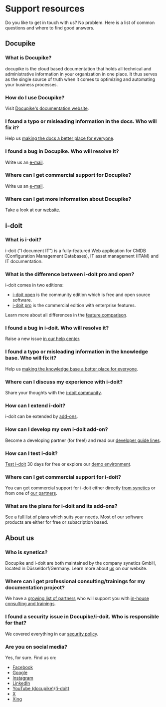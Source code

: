 # Support resources

Do you like to get in touch with us? No problem.
Here is a list of common questions and where to find good answers.

## Docupike

### What is Docupike?

docupike is the cloud based documentation that holds all technical and administrative information in your organization in one place.
It thus serves as the single source of truth when it comes to optimizing and automating your business processes.

### How do I use Docupike?

Visit [Docupike's documentation website][docs].

### I found a typo or misleading information in the docs. Who will fix it?

Help us [making the docs a better place for everyone][docs-contribution].

### I found a bug in Docupike. Who will resolve it?

Write us an [e-mail](mailto:help@docupike.com).

### Where can I get commercial support for Docupike?

Write us an [e-mail](mailto:help@docupike.com).

### Where can I get more information about Docupike?

Take a look at our [website][docupike-website].

## i-doit

### What is i-doit?

i-doit ("I document IT") is a fully-featured Web application for CMDB (Configuration Management Databases), IT asset management (ITAM) and IT documentation.

### What is the difference between i-doit pro and open?

i-doit comes in two editions:

-   [i-doit open][open] is the community edition which is free and open source software.
-   [i-doit pro][i-doit-website] is the commercial edition with enterprise features.

Learn more about all differences in the [feature comparison][comparison].

### I found a bug in i-doit. Who will resolve it?

Raise a new issue [in our help center][help].

### I found a typo or misleading information in the knowledge base. Who will fix it?

Help us [making the knowledge base a better place for everyone][kb-contribution].

### Where can I discuss my experience with i-doit?

Share your thoughts with the [i-doit community][community].

### How can I extend i-doit?

i-doit can be extended by [add-ons][i-doit-website].

### How can I develop my own i-doit add-on?

Become a developing partner (for free!) and read our [developer guide lines][kb].

### How can I test i-doit?

[Test i-doit][i-doit-website] 30 days for free or explore our [demo environment][demo].

### Where can I get commercial support for i-doit?

You can get commercial support for i-doit either directly [from synetics][help] or from one of [our partners][i-doit-website].

### What are the plans for i-doit and its add-ons?

See a [full list of plans][i-doit-website] which suits your needs.
Most of our software products are either for free or subscription based.

## About us

### Who is synetics?

Docupike and i-doit are both maintained by the company synetics GmbH, located in Düsseldorf/Germany.
Learn more about [us][about-us] on our website.

### Where can I get professional consulting/trainings for my documentation project?

We have a [growing list of partners][i-doit-website] who will support you with [in-house consulting and trainings][i-doit-website].

### I found a security issue in Docupike/i-doit. Who is responsible for that?

We covered everything in our [security policy][security].

### Are you on social media?

Yes, for sure.
Find us on:

-   [Facebook][facebook]
-   [Google][google]
-   [Instagram][instagram]
-   [LinkedIn][linkedin]
-   [YouTube (docupike)][docupike-youtube]/[(i-doit)][i-doit-youtube]
-   [X][x]
-   [Xing][xing]

[about-us]: https://www.i-doit.com/en/synetics/
[community]: https://community.i-doit.com/
[comparison]: https://www.i-doit.org/cmdb-it-documentation/
[demo]: https://demo.i-doit.com/
[docs]: https://docs.docupike.com/
[docs-contribution]: https://github.com/docupike/docs/blob/main/CONTRIBUTING.md
[help]: https://help.i-doit.com/
[kb]: https://kb.i-doit.com/
[kb-contribution]: https://github.com/i-doit/knowledge-base/blob/main/CONTRIBUTING.md
[open]: https://i-doit.org/
[i-doit-website]: https://i-doit.com/
[docupike-website]: https://docupike.com/
[security]: SECURITY.md
[facebook]: https://facebook.com/itdokumentation/
[google]: https://g.page/synetics-gmbh/review
[instagram]: https://www.instagram.com/i_doit.cmdb/
[linkedin]: https://www.linkedin.com/company/i-doit/
[x]: https://x.com/i_doit
[xing]: https://www.xing.com/communities/groups/i-doit-dokumentation-und-cmdb-1064322
[i-doit-youtube]: https://www.youtube.com/@it-dokumentation
[docupike-youtube]: https://www.youtube.com/@docupike-jo2kc
